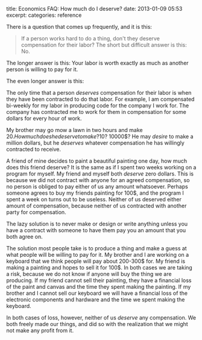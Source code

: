 title: Economics FAQ: How much do I deserve?
date: 2013-01-09 05:53
excerpt: 
categories: reference

There is a question that comes up frequently, and it is this:
> If a person works hard to do a thing, don't they deserve compensation for their labor?
The short but difficult answer is this: No.

The longer answer is this: Your labor is worth exactly as much as another person is willing to pay for it.

The even longer answer is this:

The only time that a person *deserves* compensation for their labor is when they have been contracted to do that labor. For example, I am compensated bi-weekly for my labor in producing code for the company I work for. The company has contracted me to work for them in compensation for some dollars for every hour of work.

My brother may go mow a lawn in two hours and make 20$. How much does he deserve to make? 10$? 10000$? He may *desire* to make a million dollars, but he *deserves* whatever compensation he has willingly contracted to receive.

A friend of mine decides to paint a beautiful painting one day, how much does this friend deserve? It is the same as if I spent two weeks working on a program for myself. My friend and myself both *deserve* zero dollars. This is because we did not contract with anyone for an agreed compensation, so no person is obliged to pay either of us any amount whatsoever. Perhaps someone agrees to buy my friends painting for 100$, and the program I spent a week on turns out to be useless. Neither of us deserved either amount of compensation, because neither of us contracted with another party for compensation.

The lazy solution is to never make or design or write anything unless you have a contract with someone to have them pay you an amount that you both agree on.

The solution most people take is to produce a thing and make a guess at what people will be willing to pay for it. My brother and I are working on a keyboard that we think people will pay about 200-300$ for. My friend is making a painting and hopes to sell it for 100$. In both cases we are taking a risk, because we do not know if anyone will buy the thing we are producing. If my friend cannot sell their painting, they have a financial loss of the paint and canvas and the time they spent making the painting. If my brother and I cannot sell our keyboard we will have a financial loss of the electronic components and hardware and the time we spent making the keyboard.

In both cases of loss, however, neither of us *deserve* any compensation. We both freely made our things, and did so with the realization that we might not make any profit from it.